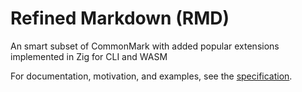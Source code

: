 # Refined Markdown (RMD)

An smart subset of CommonMark with added popular extensions implemented in Zig for CLI and WASM

For documentation, motivation, and examples, see the [specification](./doc/specification.md).
